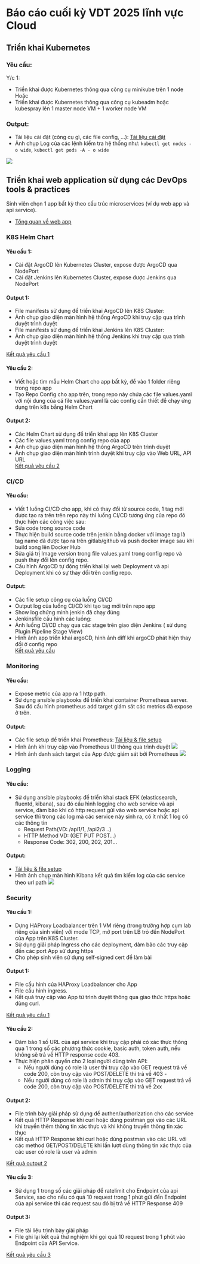# Báo cáo cuối kỳ VDT 2025 lĩnh vực Cloud
## Triển khai Kubernetes    
### Yêu cầu: 
Y/c 1: 
- Triển khai được Kubernetes thông qua công cụ minikube trên 1 node   
Hoặc 
- Triển khai được Kubernetes thông qua công cụ kubeadm hoặc kubespray lên 1 master node VM + 1 worker node VM
### Output:
- Tài liệu cài đặt (công cụ gì, các file config, …): [Tài liệu cài đặt](1.%20Setup%20Kubernetes/README.md) 
- Ảnh chụp Log của các lệnh kiểm tra hệ thống như:  `kubectl get nodes - o wide`, `kubectl get pods -A - o wide`

![](images/k8s-installation.png) 

## Triển khai web application sử dụng các DevOps tools & practices
Sinh viên chọn 1 app bất kỳ theo cấu trúc microservices (ví dụ web app và api service).  
- [Tổng quan về web app](2.%20Deploy%20web%20application/2.0.%20Tổng%20quan%20về%20app/README.md)
### K8S Helm Chart
#### Yêu cầu 1: 
- Cài đặt ArgoCD lên Kubernetes Cluster, expose được ArgoCD qua NodePort 
- Cài đặt Jenkins lên Kubernetes Cluster, expose được Jenkins qua NodePort

#### Output 1: 
- File manifests sử dụng để triển khai ArgoCD lên K8S Cluster: 
- Ảnh chụp giao diện màn hình hệ thống ArgoCD khi truy cập qua trình duyệt trình duyệt 
- File manifests sử dụng để triển khai Jenkins lên K8S Cluster:
- Ảnh chụp giao diện màn hình hệ thống Jenkins khi truy cập qua trình duyệt trình duyệt

[Kết quả yêu cầu 1](2.%20Deploy%20web%20application/2.1.%20K8s%20Helm%20Chart/Output1.md)
#### Yêu cầu 2:
- Viết hoặc tìm mẫu Helm Chart cho app bất kỳ, để vào 1 folder riêng trong repo app
- Tạo Repo Config cho app trên, trong repo này chứa các file values.yaml với nội dung của cá file values.yaml là các config cần thiết để chạy ứng dụng 
trên k8s bằng Helm Chart  
#### Output 2: 
- Các Helm Chart sử dụng để triển khai app lên K8S Cluster  
- Các file values.yaml trong config repo của app
- Ảnh chụp giao diện màn hình hệ thống ArgoCD trên trình duyệt
- Ảnh chụp giao diện màn hình trình duyệt khi truy cập vào Web URL, API URL   
[Kết quả yêu cầu 2](./2.%20Deploy%20web%20application/2.1.%20K8s%20Helm%20Chart/Output2.md)

### CI/CD
#### Yêu cầu:
- Viết 1 luồng CI/CD cho app, khi có thay đổi từ source code, 1 tag mới được tạo ra trên trên repo này thì luồng CI/CD tương ứng của repo đó 
thực hiện các công việc sau: 
- Sửa code trong source code 
- Thực hiện build source code trên jenkin bằng docker với image tag là tag name đã được tạo ra trên gitlab/github và push docker image 
sau khi build xong lên Docker Hub 
- Sửa giá trị Image version trong file values.yaml  trong config repo và push thay đổi lên config repo.  
- Cấu hình ArgoCD tự động triển khai lại web Deployment và api Deployment khi có sự thay đổi trên config repo. 
#### Output: 
- Các file setup công cụ của luồng CI/CD
- Output log của luồng CI/CD khi tạo tag mới trên repo app 
- Show log chứng minh jenkin đã chạy đúng
- Jenkinsfile cấu hình các luồng:
- Ảnh luồng CI/CD chạy qua các stage trên giao diện Jenkins ( sử dụng Plugin Pipeline Stage View)
- Hình ảnh app triển khai argoCD, hình ảnh diff khi argoCD phát hiện thay đổi ở config repo   
[Kết quả yêu cầu](./2.%20Deploy%20web%20application/2.2.%20CICD/README.md)

### Monitoring
#### Yêu cầu:
- Expose metric của app ra 1 http path.
- Sử dụng ansible playbooks để triển khai container Prometheus server. Sau đó cấu hình prometheus add target giám sát các metrics đã expose ở trên. 
#### Output: 
- Các file setup để triển khai Prometheus: [Tài liệu & file setup](/NguyenSyTan-cuoi-ky-gd1/2.%20Deploy%20web%20application/2.3.%20Monitoring/)
- Hình ảnh khi truy cập vào Prometheus UI thông qua trình duyệt
![](images/prometheus-dashboard.png) 
- Hình ảnh danh sách target của App được giám sát bởi Prometheus
![](images/prometheus.png)

### Logging
#### Yêu cầu:
- Sử dụng ansible playbooks để triển khai stack EFK (elasticsearch, fluentd, kibana), sau đó cấu hình logging cho web service và api service, đảm bảo khi có http request gửi vào web service hoặc api service thì trong các log mà các service này sinh ra, có ít nhất 1 log có các thông tin 
    - Request Path(VD: /api1/1, /api2/3 ..) 
    - HTTP Method VD: (GET PUT POST…) 
    - Response Code: 302, 200, 202, 201… 
#### Output: 
- [Tài liệu & file setup](/NguyenSyTan-cuoi-ky-gd1/2.%20Deploy%20web%20application/2.4.%20Logging/README.md)
- Hình ảnh chụp màn hình Kibana kết quả tìm kiếm log của các service theo url path 
![](images/kibana-query.png)

### Security
#### Yêu cầu 1:
- Dựng HAProxy Loadbalancer trên 1 VM riêng (trong trường hợp cụm lab riêng của sinh viên) với mode TCP, mở port trên LB trỏ đến NodePort của App trên K8S Cluster.
- Sử dụng giải pháp Ingress cho các deployment, đảm bảo các truy cập đến các port App sử dụng https
- Cho phép sinh viên sử dụng self-signed cert để làm bài 
#### Output 1: 
- File cấu hình của HAProxy Loadbalancer cho App 
- File cấu hình ingress. 
- Kết quả truy cập vào App từ trình duyệt thông qua giao thức https hoặc dùng curl.   

[Kết quả yêu cầu 1](/NguyenSyTan-cuoi-ky-gd1/2.%20Deploy%20web%20application/2.5.%20Security/Yêu%20cầu%201/)

#### Yêu cầu 2: 
- Đảm bảo 1 số URL của api service  khi truy cập phải có xác thực thông qua 1 trong số các phương thức cookie, basic auth, token auth, nếu không sẽ trả về HTTP response code 403. 
- Thực hiện phân quyền cho 2 loại người dùng trên API:
    - Nếu người dùng có role là user thì truy cập vào GET request trả về code 200, còn truy cập vào POST/DELETE thì trả về 403 -
    -  Nếu người dùng có role là admin thì truy cập vào GET request trả về code 200, còn truy cập vào POST/DELETE thì trả về 2xx 
#### Output 2: 
- File trình bày giải pháp sử dụng để authen/authorization cho các service 
- Kết quả HTTP Response khi curl hoặc dùng postman gọi vào các URL khi truyền thêm thông tin xác thực và khi không truyền thông tin xác thực 
- Kết quả HTTP Response khi curl hoặc dùng postman vào các URL với các method GET/POST/DELETE  khi lần lượt dùng thông tin xác thực của các user có role là user và admin   

[Kết quả output 2](/NguyenSyTan-cuoi-ky-gd1/2.%20Deploy%20web%20application/2.5.%20Security/Yêu%20cầu%202/)

#### Yêu cầu 3: 
- Sử dụng 1 trong số các giải pháp để ratelimit cho Endpoint của api Service, sao cho nếu có  quá 10 request trong 1 phút gửi đến Endpoint của api service thì 
các request sau đó bị trả về HTTP Response 409  
#### Output 3: 
- File tài liệu trình bày giải pháp 
- File ghi lại kết quả thử nghiệm khi gọi quá 10 request trong 1 phút vào Endpoint của API Service.   

[Kết quả yêu cầu 3](/NguyenSyTan-cuoi-ky-gd1/2.%20Deploy%20web%20application/2.5.%20Security/Yêu%20cầu%203/)